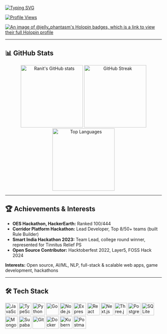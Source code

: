 [![Typing SVG](https://readme-typing-svg.demolab.com?font=Fira+Code&weight=700&size=28&duration=4000&pause=1000&color=0e75b6&center=false&vCenter=true&random=false&width=600&lines=Hi+there!+I'm+Ranit+Mukherjee;Welcome+to+my+GitHub+profile!;Happy+to+connect+with+you+%F0%9F%91%8B)](https://git.io/typing-svg)



[![Profile Views](https://komarev.com/ghpvc/?username=RanitMukherjee&label=Profile%20Views&color=0e75b6)](https://github.com/RanitMukherjee)

[![An image of @jelly_phantasm's Holopin badges, which is a link to view their full Holopin profile](https://holopin.me/jelly_phantasm)](https://holopin.io/@jelly_phantasm)




---

## 📊 GitHub Stats
<p align="center">
  <img src="https://github-readme-stats.vercel.app/api?username=RanitMukherjee&theme=tokyonight&hide_border=false&include_all_commits=false&count_private=false&card_width=400" alt="Ranit's GitHub stats" height="200"/>
  <img src="https://nirzak-streak-stats.vercel.app/?user=RanitMukherjee&theme=tokyonight&hide_border=false&card_width=400" alt="GitHub Streak" height="200"/>
  <img src="https://github-readme-stats.vercel.app/api/top-langs/?username=RanitMukherjee&theme=tokyonight&hide_border=false&include_all_commits=false&count_private=false&layout=compact&card_width=400&hide=jupyter%20notebook" alt="Top Languages" height="200"/>
</p>




---

## 🏆 Achievements & Interests

- **OES Hackathon, HackerEarth:** Ranked 100/444
- **Corridor Platform Hackathon:** Lead Developer, Top 8/50+ teams (built Rule Builder)
- **Smart India Hackathon 2023:** Team Lead, college round winner, represented for Tinnitus Relief PS
- **Open Source Contributor:** Hacktoberfest 2022, Layer5, FOSS Hack 2024

**Interests:** Open source, AI/ML, NLP, full-stack & scalable web apps, game development, hackathons

---

## 🛠️ Tech Stack
<p>
  <img src="https://cdn.simpleicons.org/javascript" alt="JavaScript" width="40"/>
  <img src="https://cdn.simpleicons.org/typescript" alt="TypeScript" width="40"/>
  <img src="https://cdn.simpleicons.org/python" alt="Python" width="40"/>
  <img src="https://cdn.simpleicons.org/go" alt="Go" width="40"/>
  <img src="https://cdn.simpleicons.org/nodedotjs" alt="Node.js" width="40"/>
  <img src="https://cdn.simpleicons.org/express" alt="Express.js" width="40"/>
  <img src="https://cdn.simpleicons.org/react" alt="React" width="40"/>
  <img src="https://cdn.simpleicons.org/nextdotjs" alt="Next.js" width="40"/>
  <img src="https://cdn.simpleicons.org/threedotjs" alt="Three.js" width="40"/>
  <img src="https://cdn.simpleicons.org/postgresql" alt="PostgreSQL" width="40"/>
  <img src="https://cdn.simpleicons.org/sqlite" alt="SQLite" width="40"/>
  <img src="https://cdn.simpleicons.org/mongodb" alt="MongoDB" width="40"/>
  <img src="https://cdn.simpleicons.org/supabase" alt="Supabase" width="40"/>
  <img src="https://cdn.simpleicons.org/git" alt="Git" width="40"/>
  <img src="https://cdn.simpleicons.org/docker" alt="Docker" width="40"/>
  <img src="https://cdn.simpleicons.org/kubernetes" alt="Kubernetes" width="40"/>
  <img src="https://cdn.simpleicons.org/postman" alt="Postman" width="40"/>
</p>
